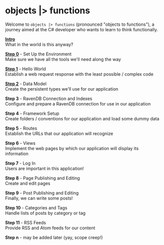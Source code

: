 # objects |> functions

Welcome to `objects |> functions` (pronounced "objects to functions"), a journey aimed at the C# developer who wants to learn to think functionally.

**[Intro](intro.html)**<br>
What in the world is this anyway?

**[Step 0](step0.html)** - Set Up the Environment<br>
Make sure we have all the tools we'll need along the way

**[Step 1](step1/)** - Hello World<br>
Establish a web request response with the least possible / complex code

**[Step 2](step2/)** - Data Model<br>
Create the persistent types we'll use for our application

**Step 3** - RavenDB Connection and Indexes<br>
Configure and prepare a RavenDB connection for use in our application

**Step 4** - Framework Setup<br>
Create folders / conventions for our application and load some dummy data

**Step 5** - Routes<br>
Establish the URLs that our application will recognize

**Step 6** - Views<br>
Implement the web pages by which our application will display its information

**Step 7** - Log In<br>
Users are important in this application!

**Step 8** - Page Publishing and Editing<br>
Create and edit pages

**Step 9** - Post Publishing and Editing<br>
Finally, we can write some posts!

**Step 10** - Categories and Tags<br>
Handle lists of posts by category or tag

**Step 11** - RSS Feeds<br>
Provide RSS and Atom feeds for our content

**Step n** - may be added later (yay, scope creep!)
